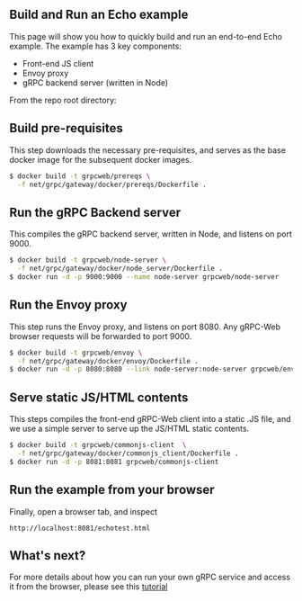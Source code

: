 ## Build and Run an Echo example

This page will show you how to quickly build and run an end-to-end Echo
example. The example has 3 key components:

 - Front-end JS client
 - Envoy proxy
 - gRPC backend server (written in Node)


From the repo root directory:

## Build pre-requisites

This step downloads the necessary pre-requisites, and serves as the base docker
image for the subsequent docker images.

```sh
$ docker build -t grpcweb/prereqs \
  -f net/grpc/gateway/docker/prereqs/Dockerfile .
```

## Run the gRPC Backend server

This compiles the gRPC backend server, written in Node, and listens on port
9000.

```sh
$ docker build -t grpcweb/node-server \
  -f net/grpc/gateway/docker/node_server/Dockerfile .
$ docker run -d -p 9000:9000 --name node-server grpcweb/node-server
```

## Run the Envoy proxy

This step runs the Envoy proxy, and listens on port 8080. Any gRPC-Web browser
requests will be forwarded to port 9000.

```sh
$ docker build -t grpcweb/envoy \
  -f net/grpc/gateway/docker/envoy/Dockerfile .
$ docker run -d -p 8080:8080 --link node-server:node-server grpcweb/envoy
```

## Serve static JS/HTML contents

This steps compiles the front-end gRPC-Web client into a static .JS file, and
we use a simple server to serve up the JS/HTML static contents.

```sh
$ docker build -t grpcweb/commonjs-client  \
  -f net/grpc/gateway/docker/commonjs_client/Dockerfile .
$ docker run -d -p 8081:8081 grpcweb/commonjs-client
```

## Run the example from your browser

Finally, open a browser tab, and inspect

```
http://localhost:8081/echotest.html
```

## What's next?

For more details about how you can run your own gRPC service and access it
from the browser, please see this [tutorial](tutorial.md)
